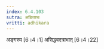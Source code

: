 ```yaml
---
index: 6.4.103
sutra: अङितश्च
vritti: adhikara
---
```


 अङ्गस्य [6।4।1]  असिद्धवदत्राभात् [6।4।22] 